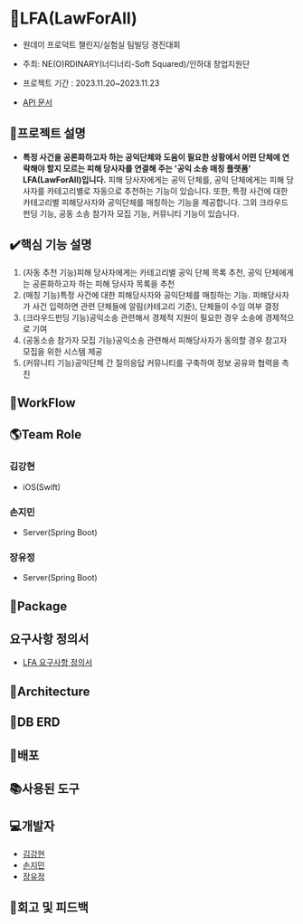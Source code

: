 # 🤝LFA(LawForAll)
* 원데이 프로덕트 챌린지/실험실 팀빌딩 경진대회
 
* 주최: NE(O)RDINARY(너디너리-Soft Squared)/인하대 창업지원단
 
* 프로젝트 기간 : 2023.11.20~2023.11.23

* [API 문서]()

## 📑프로젝트 설명
* **특정 사건을 공론화하고자 하는 공익단체와 도움이 필요한 상황에서 어떤 단체에 연락해야 할지 모르는 피해 당사자를 연결해 주는 '공익 소송 매칭 플랫폼' LFA(LawForAll)입니다.** 피해 당사자에게는 공익 단체를, 공익 단체에게는 피해 당사자를 카테고리별로 자동으로 추천하는 기능이 있습니다. 또한, 특정 사건에 대한 카테고리별 피해당사자와 공익단체를 매칭하는 기능을 제공합니다. 그외 크라우드펀딩 기능, 공동 소송 참가자 모집 기능, 커뮤니티 기능이 있습니다.

## ✔️핵심 기능 설명
1. (자동 추천 기능)피해 당사자에게는 카테고리별 공익 단체 목록 추천, 공익 단체에게는 공론화하고자 하는 피해 당사자 목록을 추천
2. (매칭 기능)특정 사건에 대한 피해당사자와 공익단체를 매칭하는 기능. 피해당사자가 사건 입력하면 관련 단체들에 알림(카테고리 기준), 단체들이 수임 여부 결정
3. (크라우드펀딩 기능)공익소송 관련해서 경제적 지원이 필요한 경우 소송에 경제적으로 기여
4. (공동소송 참가자 모집 기능)공익소송 관련해서 피해당사자가 동의할 경우 참고자 모집을 위한 시스템 제공
5. (커뮤니티 기능)공익단체 간 질의응답 커뮤니티를 구축하여 정보 공유와 협력을 촉진

## 📑WorkFlow

## 🌎Team Role
### 김강현
* iOS(Swift)
### 손지민
* Server(Spring Boot)
### 장유정
* Server(Spring Boot)

## 📘Package

## 요구사항 정의서
* [LFA 요구사항 정의서](https://docs.google.com/spreadsheets/d/1iApoPRtfqVF37162u12uF8QEU-VwkYGCxOrMJx8tWr8/edit#gid=0)

## 📗Architecture

## 📙DB ERD

## 📕배포

## 📚사용된 도구

## 💻개발자
* [김강현](https://github.com/keem-hyun)
* [손지민](https://github.com/s0nnyday)
* [장유정](https://github.com/JangYouJung)

## 🏢회고 및 피드백
